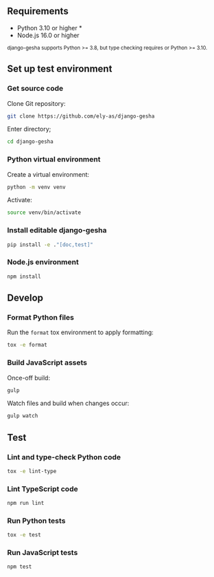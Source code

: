 ## Requirements

- Python 3.10 or higher *
- Node.js 16.0 or higher

<small>
  django-gesha supports Python >= 3.8, but type checking requires or Python >= 3.10.
</small>

## Set up test environment

### Get source code

Clone Git repository:
```sh
git clone https://github.com/ely-as/django-gesha
```

Enter directory;
```sh
cd django-gesha
```

### Python virtual environment

Create a virtual environment:
```sh
python -m venv venv
```

Activate:
```sh
source venv/bin/activate
```

### Install editable django-gesha

```sh
pip install -e ."[doc,test]"
```

### Node.js environment

```sh
npm install
```

## Develop

### Format Python files

Run the `format` tox environment to apply formatting:
```sh
tox -e format
```

### Build JavaScript assets

Once-off build:
```sh
gulp
```

Watch files and build when changes occur:
```sh
gulp watch
```

## Test

### Lint and type-check Python code

```sh
tox -e lint-type
```

### Lint TypeScript code

```sh
npm run lint
```

### Run Python tests

```sh
tox -e test
```

### Run JavaScript tests

```sh
npm test
```
